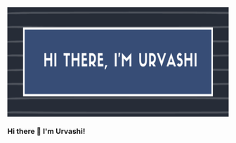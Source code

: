 <img align="center" height="250px" width="100%" src="https://raw.githubusercontent.com/urvashiparashar/urvashiparashar/main/banner2.png"/>

### Hi there 👋 I'm Urvashi!

<!--
**urvashiparashar/urvashiparashar** is a ✨ _special_ ✨ repository because its `README.md` (this file) appears on your GitHub profile.

Here are some ideas to get you started:

- 🔭 I’m currently working on ...
- 🌱 I’m currently learning ...
- 👯 I’m looking to collaborate on ...
- 🤔 I’m looking for help with ...
- 💬 Ask me about ...
- 📫 How to reach me: ...
- 😄 Pronouns: ...
- ⚡ Fun fact: ...
-->
